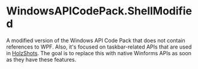 # WindowsAPICodePack.ShellModified

A modified version of the Windows API Code Pack that does not contain references to WPF. Also, it's focused on taskbar-related APIs that are used in [HolzShots](https://github.com/nikeee/HolzShots).
 The goal is to replace this with native Winforms APIs as soon as they have these features.
